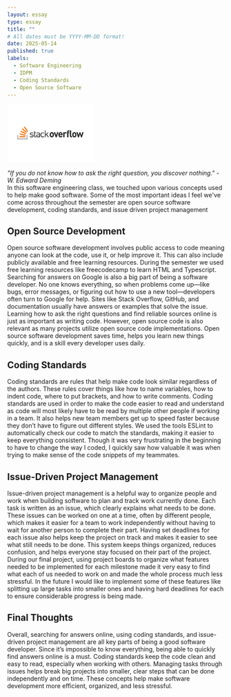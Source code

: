 ```yaml
---
layout: essay
type: essay
title: ""
# All dates must be YYYY-MM-DD format!
date: 2025-05-14
published: true
labels:
  - Software Engineering
  - IDPM
  - Coding Standards
  - Open Source Software
---
```


<img width="200px" class="rounded float-start pe-4" src="../img/reflect_swe/reflect_swe.png">
<br>

*"If you do not know how to ask the right question, you discover nothing." - W. Edward Deming*
<br>
In this software engineering class, we touched upon various concepts used to help make good software. Some of the most important ideas I feel we've come across throughout the semester are open source software development, coding standards, and issue driven project management

## Open Source Development

Open source software development involves public access to code meaning anyone can look at the code, use it, or help improve it. This can also include publicly available and free learning resources. During the semester we used free learning resources like freecodecamp to learn HTML and Typescript. Searching for answers on Google is also a big part of being a software developer. No one knows everything, so when problems come up—like bugs, error messages, or figuring out how to use a new tool—developers often turn to Google for help. Sites like Stack Overflow, GitHub, and documentation usually have answers or examples that solve the issue. Learning how to ask the right questions and find reliable sources online is just as important as writing code. However, open source code is also relevant as many projects utilize open source code implementations. Open source software development saves time, helps you learn new things quickly, and is a skill every developer uses daily.

## Coding Standards

Coding standards are rules that help make code look similar regardless of the authors. These rules cover things like how to name variables, how to indent code, where to put brackets, and how to write comments. Coding standards are used in order to make the code easier to read and understand as code will most likely have to be read by multiple other people if working in a team. It also helps new team members get up to speed faster because they don’t have to figure out different styles. We used the tools ESLint to automatically check our code to match the standards, making it easier to keep everything consistent. Though it was very frustrating in the beginning to have to change the way I coded, I quickly saw how valuable it was when trying to make sense of the code snippets of my teammates.


## Issue-Driven Project Management

Issue-driven project management is a helpful way to organize people and work when building software to plan and track work currently done. Each task is written as an issue, which clearly explains what needs to be done. These issues can be worked on one at a time, often by different people, which makes it easier for a team to work independently without having to wait for another person to complete their part. Having set deadlines for each issue also helps keep the project on track and makes it easier to see what still needs to be done. This system keeps things organized, reduces confusion, and helps everyone stay focused on their part of the project. During our final project, using project boards to organize what features needed to be implemented for each milestone made it very easy to find what each of us needed to work on and made the whole process much less stressful. In the future I would like to implement some of these features like splitting up large tasks into smaller ones and having hard deadlines for each to ensure considerable progress is being made.


## Final Thoughts

Overall, searching for answers online, using coding standards, and issue-driven project management are all key parts of being a good software developer. Since it’s impossible to know everything, being able to quickly find answers online is a must. Coding standards keep the code clean and easy to read, especially when working with others. Managing tasks through issues helps break big projects into smaller, clear steps that can be done independently and on time. These concepts help make software development more efficient, organized, and less stressful.
